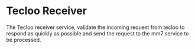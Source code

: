 # Tecloo Receiver

The Tecloo receiver service, validate the incoming request from tecloo to respond as quickly as possible and send the request to the mm7 service to be processed.